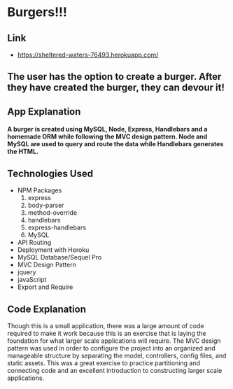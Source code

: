 # Burgers!!!

## Link
- https://sheltered-waters-76493.herokuapp.com/

## The user has the option to create a burger.  After they have created the burger, they can devour it!

## App Explanation
#### A burger is created using MySQL, Node, Express, Handlebars and a homemade ORM while following the MVC design pattern.  Node and MySQL are used to query and route the data while Handlebars generates the HTML.

## Technologies Used
- NPM Packages
  1. express
  2. body-parser
  3. method-override
  4. handlebars
  5. express-handlebars
  6. MySQL
- API Routing
- Deployment with Heroku
- MySQL Database/Sequel Pro
- MVC Design Pattern
- jquery 
- javaScript
- Export and Require

## Code Explanation

Though this is a small application, there was a large amount of code required to make it work because this is an exercise that is laying the foundation for what larger scale applications will require.  The MVC design pattern was used in order to configure the project into an organized and manageable structure by separating the model, controllers, config files, and static assets.  This was a great exercise to practice partitioning and connecting code and an excellent introduction to constructing larger scale applications.   

